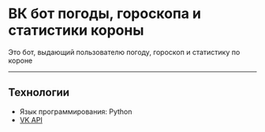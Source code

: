 # ВК бот погоды, гороскопа и статистики короны
Это бот, выдающий пользователю погоду, гороскоп и статистику по короне

---

## Технологии
- Язык программирования: Python
- [VK API](https://pypi.org/project/vk-api/)
